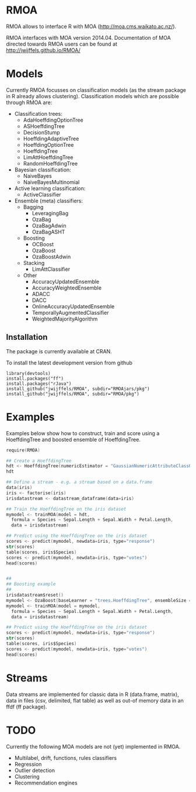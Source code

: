 RMOA
=========

RMOA allows to interface R with MOA (http://moa.cms.waikato.ac.nz/).

RMOA interfaces with MOA version 2014.04.
Documentation of MOA directed towards RMOA users can be found at http://jwijffels.github.io/RMOA/

Models
=========

Currently RMOA focusses on classification models (as the stream package in R already allows clustering).
Classification models which are possible through RMOA are:

- Classification trees: 
  * AdaHoeffdingOptionTree
  * ASHoeffdingTree
  * DecisionStump
  * HoeffdingAdaptiveTree
  * HoeffdingOptionTree
  * HoeffdingTree
  * LimAttHoeffdingTree
  * RandomHoeffdingTree
- Bayesian classification: 
  * NaiveBayes
  * NaiveBayesMultinomial
- Active learning classification:
  * ActiveClassifier
- Ensemble (meta) classifiers:
  * Bagging
      + LeveragingBag
      + OzaBag
      + OzaBagAdwin
      + OzaBagASHT
  * Boosting
      + OCBoost
      + OzaBoost
      + OzaBoostAdwin
  * Stacking
      + LimAttClassifier
  * Other
      + AccuracyUpdatedEnsemble
      + AccuracyWeightedEnsemble
      + ADACC
      + DACC
      + OnlineAccuracyUpdatedEnsemble
      + TemporallyAugmentedClassifier
      + WeightedMajorityAlgorithm
      
      
Installation
-----------
The package is currently available at CRAN.

To install the latest development version from github
```
library(devtools)
install.packages("ff")
install.packages("rJava")
install_github("jwijffels/RMOA", subdir="RMOAjars/pkg")
install_github("jwijffels/RMOA", subdir="RMOA/pkg")
```

Examples
=========

Examples below show how to construct, train and score using a HoeffdingTree and boosted ensemble of HoeffdingTree.

```S
require(RMOA)

## Create a HoeffdingTree
hdt <- HoeffdingTree(numericEstimator = "GaussianNumericAttributeClassObserver")
hdt

## Define a stream - e.g. a stream based on a data.frame
data(iris)
iris <- factorise(iris)
irisdatastream <- datastream_dataframe(data=iris)

## Train the HoeffdingTree on the iris dataset
mymodel <- trainMOA(model = hdt, 
  formula = Species ~ Sepal.Length + Sepal.Width + Petal.Length, 
  data = irisdatastream)

## Predict using the HoeffdingTree on the iris dataset
scores <- predict(mymodel, newdata=iris, type="response")
str(scores)
table(scores, iris$Species)
scores <- predict(mymodel, newdata=iris, type="votes")
head(scores)


##
## Boosting example
##
irisdatastream$reset()
mymodel <- OzaBoost(baseLearner = "trees.HoeffdingTree", ensembleSize = 30)
mymodel <- trainMOA(model = mymodel, 
  formula = Species ~ Sepal.Length + Sepal.Width + Petal.Length, 
  data = irisdatastream)

## Predict using the HoeffdingTree on the iris dataset
scores <- predict(mymodel, newdata=iris, type="response")
str(scores)
table(scores, iris$Species)
scores <- predict(mymodel, newdata=iris, type="votes")
head(scores)
```

Streams
=========

Data streams are implemented for classic data in R (data.frame, matrix), data in files (csv, delimited, flat table)
as well as out-of memory data in an ffdf (ff package).



TODO
=========

Currently the following MOA models are not (yet) implemented in RMOA.
- Multilabel, drift, functions, rules classifiers
- Regression
- Outlier detection
- Clustering
- Recommendation engines





